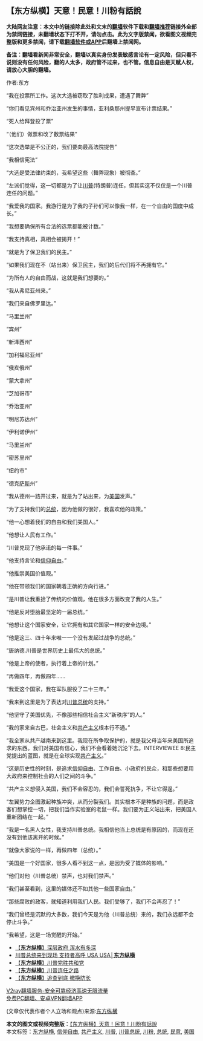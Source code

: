  <h2>【东方纵横】天意！民意！川粉有話說</h2> <p class="notice"><b>大陆网友注意：本文中的链接除此处和文末的<a href="https://github.com/bannedbook/fanqiang" >翻墙</a>软件下载和<a href="https://github.com/killgcd/justmysocks/blob/master/README.md">翻墙推荐</a>链接外全部为禁网链接，未翻墙状态下打不开，请勿点击。此为文字版禁闻，欲看图文视频完整版和更多禁闻，请下载<a href="https://github.com/bannedbook/fanqiang">翻墙软件或APP</a>后翻墙上禁闻网。</p><p>备注：翻墙看新闻非常安全，翻墙以真实身份发表敏感言论有一定风险，但只看不说则没有任何风险，翻的人太多，政府管不过来，也不管。信息自由是天赋人权，请放心大胆的翻墙。</b></p>  <div class="entry"> <p>作者:东方</p> <p> “我在投票所工作。这次大选被窃取了胜利成果，遭遇了舞弊” </p> <p>“你们看见宾州和乔治亚州发生的事情，亚利桑那州提早宣布计票结果。” </p> <p>“死人给拜登投了票” </p> <p>“（他们）做票和改了数票结果” </p> <p>“这次选举是不公正的，我们要向最高法院提告” </p> <p>“我相信宪法” </p> <p>“大选是受法律约束的，我希望这些（舞弊现象）被彻查。” </p> <p>“左派们觉得，这一切都是为了让<a href="https://www.bannedbook.org/bnews/tag/%e5%b7%9d%e6%99%ae/" class="st_tag internal_tag" rel="tag" title="标签 川普 下的日志">川普</a>(特朗普)连任，但其实这不仅仅是一个川普连任的问题。” </p> <p>“我爱我的国家。我游行是为了我的子孙们可以像我一样，在一个自由的国度中成长。” </p> <p>“我想要确保所有合法的选票都能被计数。” </p> <p>“我支持真相，真相会被揭开！” </p> <p>“就是为了保卫我们的民主。” </p> <p>“如果我们现在不（站出来）保卫民主，我们的后代们将不再拥有它。” </p> <p>“为所有人的自由而战，这就是我们想要的。” </p>  <p>“我从弗尼亚州来。” </p> <p>“我们来自佛罗里达。” </p> <p>“马里兰州” </p> <p>“宾州” </p> <p>“新泽西州” </p> <p>“加利福尼亚州” </p> <p>“俄亥俄州” </p> <p>“蒙大拿州” </p> <p>“芝加哥市” </p> <p>“乔治亚州” </p> <p>“明尼苏达州” </p> <p>“伊利诺伊州” </p> <p>“马里兰州” </p> <p>“密苏里州” </p> <p>“纽约市” </p>  <p>“德克<span class='wp_keywordlink'><a href="https://www.bannedbook.org/forum5/topic42.html" title="萨斯、诚信与自救" target="_blank">萨斯</a></span>州” </p> <p>“我从德州一路开过来，就是为了站出来，为<a href="https://www.bannedbook.org/bnews/tag/%e7%be%8e%e5%9b%bd/" class="st_tag internal_tag" rel="tag" title="标签 美国 下的日志">美国</a>发声。” </p> <p>“为了支持我们的<a href="https://www.bannedbook.org/bnews/tag/%e6%80%bb%e7%bb%9f/" class="st_tag internal_tag" rel="tag" title="标签 总统 下的日志">总统</a>，因为他做的很好，我喜欢他的政策。” </p> <p>“他一心想着我们的自由和我们美国人。” </p> <p>“他想让人民有工作。” </p> <p>“川普兑现了他承诺的每一件事。” </p> <p>“他支持言论和<span class='wp_keywordlink'><a href="https://www.bannedbook.org/forum11/topic307.html" title="禁片：在中国宗教信仰自由吗？" target="_blank">信仰自由</a></span>。” </p> <p>“他推崇美国价值观。” </p> <p>“他在带领我们的国家朝着正确的方向行进。” </p> <p>“是川普让我重拾了传统的价值观，他在很多方面改变了我的人生。” </p> <p>“他是反对堕胎最坚定的一届总统。” </p> <p>“他想让这个国家安全，让它拥有和其它国家一样的安全边境。” </p> <p>“他是这三、四十年来唯一一个没有发起过战争的总统。” </p> <p>“唐纳德.川普是世界历史上最伟大的总统。” </p> <p>“他是上帝的使者，执行着上帝的计划。” </p>  <p>“再做四年，再做四年&hellip;&hellip; </p> <p>“我爱这个国家，我在军队服役了二十三年。” </p> <p>“我来到这里是为了表达对<a href="https://www.bannedbook.org/bnews/tag/%E5%B7%9D%E6%99%AE%E6%80%BB%E7%BB%9F/" class="st_tag internal_tag" rel="tag" title="标签 川普总统 下的日志">川普总统</a>的支持。” </p> <p>“他坚守了美国优先，不像那些相信社会主义“新秩序”的人。” </p> <p>“我的家来自古巴，社会主义和<span class='wp_keywordlink'><a href="https://www.bannedbook.org/forum2/topic6177.html" title="《共产主义的终极目的》" target="_blank">共产主义</a></span>根本行不通。” </p> <p>“我全家从共产越南来到这里。我现在所争取保护的，就是我父母当年来美国所追求的东西。我们对美国有信心，我们不会看着她沉沦下去。INTERVIEWEE 8:民主党提出的蓝图，就是在全球实现<a href="https://www.bannedbook.org/bnews/tag/%e5%85%b1%e4%ba%a7%e4%b8%bb%e4%b9%89/" class="st_tag internal_tag" rel="tag" title="标签 共产主义 下的日志">共产主义</a>。” </p> <p>“这是历史性的时刻，是追求<a href="https://www.bannedbook.org/bnews/tag/%e4%bf%a1%e4%bb%b0%e8%87%aa%e7%94%b1/" class="st_tag internal_tag" rel="tag" title="标签 信仰自由 下的日志">信仰自由</a>、工作自由、小政府的民众，和那些想要用大政府来控制社会的人们之间的斗争。” </p> <p>“共产主义想侵入美国，我们不会容忍的，我们会誓死抗争，不让它得逞。” </p> <p>“左翼势力企图激起种族冲突，从而分裂我们。其实根本不是种族的问题，而是政客们想掌控一切，把我们当作实验室的老鼠一样。我们要为正义站出来，把美国人重新团结在一起。” </p> <p>“我是一名黑人女性，我支持川普总统。我相信他当上总统是有原因的，而现在还没有到他该离开的时候。” </p> <p>“就像大家说的一样，再做四年（总统）。” </p> <p>“美国是一个好国家，很多人看不到这一点，是因为受了媒体的影响。” </p> <p>“他们对他（川普总统）禁声，也对我们禁声。” </p> <p>“我们甚至看到，这里的媒体还不如其他一些国家自由。” </p> <p>“那些腐败的政客，就知道利用我们人民。我们受够了，我们不会再忍了！” </p>  <p>“我们曾经是沉默的大多数，我们今天是为他（川普总统）来的，我们永远都不会停止斗争。” </p> <p>“我希望，这是一场觉醒的开始。” </p> <ul class='op-related-articles' title='相关阅读'> <li><a href='https://www.bannedbook.org/bnews/comments/20201116/1431730.html' target='_blank'>【<b>东方纵横</b>】深层政府 浑水有多深</a></li> <li><a href='https://www.bannedbook.org/bnews/bannedvideo/20201115/1431175.html' target='_blank'>川普总统来到现场 支持者高呼 USA USA│<b>东方纵横</b></a></li> <li><a href='https://www.bannedbook.org/bnews/comments/20201114/1430847.html' target='_blank'>【<b>东方纵横</b>】川普完胜共和党</a></li> <li><a href='https://www.bannedbook.org/bnews/comments/20201113/1430301.html' target='_blank'>【<b>东方纵横</b>】川普连任之路</a></li> <li><a href='https://www.bannedbook.org/bnews/comments/20201111/1429199.html' target='_blank'>【<b>东方纵横</b>】追查到底 撤换防长</a></li> </ul> <p class="texttj"> <a href="https://www.bannedbook.org/forum23/topic22702.html" target="_blank">V2ray翻墙服务-安全可靠经济高速无限流量</a><br/> <a href="https://github.com/bannedbook/fanqiang/wiki/%E7%A6%81%E9%97%BB%E7%BD%91%E5%AE%89%E5%8D%93%E7%BF%BB%E5%A2%99%E6%96%B0%E9%97%BBAPP" target="_blank">免费PC翻墙、安卓VPN翻墙APP</a></p><p> (文章仅代表作者个人立场和观点)来源:<a href="https://www.bannedbook.org/bnews/tag/%e4%b8%9c%e6%96%b9%e7%ba%b5%e6%a8%aa/" class="st_tag internal_tag" rel="tag" title="标签 东方纵横 下的日志">东方纵横</a></p><a name='sharetosocial'></a>       <div><b>本文的图文或视频完整版</b>：<a href='https://www.bannedbook.org/bnews/comments/20201118/1432766.html'>【东方纵横】天意！民意！川粉有話說</a></div>  </div><!--END ENTRY--> <div class="postfooter"> <div>本文标签：<a href="https://www.bannedbook.org/bnews/tag/%e4%b8%9c%e6%96%b9%e7%ba%b5%e6%a8%aa/" rel="tag">东方纵横</a>, <a href="https://www.bannedbook.org/bnews/tag/%e4%bf%a1%e4%bb%b0%e8%87%aa%e7%94%b1/" rel="tag">信仰自由</a>, <a href="https://www.bannedbook.org/bnews/tag/%e5%85%b1%e4%ba%a7%e4%b8%bb%e4%b9%89/" rel="tag">共产主义</a>, <a href="https://www.bannedbook.org/bnews/tag/%e5%b7%9d%e6%99%ae/" rel="tag">川普</a>, <a href="https://www.bannedbook.org/bnews/tag/%E5%B7%9D%E6%99%AE%E6%80%BB%E7%BB%9F/" rel="tag">川普总统</a>, <a href="https://www.bannedbook.org/bnews/tag/%e5%b7%9d%e7%b2%89/" rel="tag">川粉</a>, <a href="https://www.bannedbook.org/bnews/tag/%e6%80%bb%e7%bb%9f/" rel="tag">总统</a>, <a href="https://www.bannedbook.org/bnews/tag/%E6%B0%91%E6%84%8F/" rel="tag">民意</a>, <a href="https://www.bannedbook.org/bnews/tag/%e7%be%8e%e5%9b%bd/" rel="tag">美国</a></div>  </div><!--END POSTFOOTER--> 